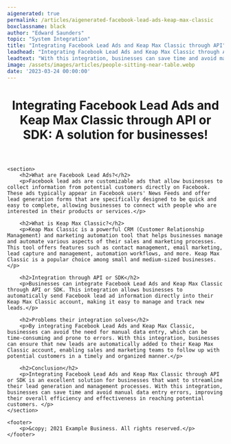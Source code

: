 ```yaml
---
aigenerated: true
permalink: /articles/aigenerated-facebook-lead-ads-keap-max-classic
boxclassname: black
author: "Edward Saunders"
topic: "System Integration"
title: "Integrating Facebook Lead Ads and Keap Max Classic through API"
leadhead: "Integrating Facebook Lead Ads and Keap Max Classic through API or SDK is an excellent solution for businesses that want to streamline their lead generation and management processes"
leadtext: "With this integration, businesses can save time and avoid manual data entry errors, improving their overall efficiency and effectiveness in reaching potential customers."
image: /assets/images/articles/people-sitting-near-table.webp
date: '2023-03-24 00:00:00'
---
```

<div class="arttext">	<header>
		<h1>Integrating Facebook Lead Ads and Keap Max Classic through API or SDK: A solution for businesses!</h1>
	</header>

	<section>
		<h2>What are Facebook Lead Ads?</h2>
		<p>Facebook lead ads are customizable ads that allow businesses to collect information from potential customers directly on Facebook. These ads typically appear in Facebook users' News Feeds and offer lead generation forms that are specifically designed to be quick and easy to complete, allowing businesses to connect with people who are interested in their products or services.</p>

		<h2>What is Keap Max Classic?</h2>
		<p>Keap Max Classic is a powerful CRM (Customer Relationship Management) and marketing automation tool that helps businesses manage and automate various aspects of their sales and marketing processes. This tool offers features such as contact management, email marketing, lead capture and management, automation workflows, and more. Keap Max Classic is a popular choice among small and medium-sized businesses.</p>

		<h2>Integration through API or SDK</h2>
		<p>Businesses can integrate Facebook Lead Ads and Keap Max Classic through API or SDK. This integration allows businesses to automatically send Facebook lead ad information directly into their Keap Max Classic account, making it easy to manage and track new leads.</p>

		<h2>Problems their integration solves</h2>
		<p>By integrating Facebook Lead Ads and Keap Max Classic, businesses can avoid the need for manual data entry, which can be time-consuming and prone to errors. With this integration, businesses can ensure that new leads are automatically added to their Keap Max Classic account, enabling sales and marketing teams to follow up with potential customers in a timely and organized manner.</p>

		<h2>Conclusion</h2>
		<p>Integrating Facebook Lead Ads and Keap Max Classic through API or SDK is an excellent solution for businesses that want to streamline their lead generation and management processes. With this integration, businesses can save time and avoid manual data entry errors, improving their overall efficiency and effectiveness in reaching potential customers. </p>
	</section>

	<footer>
		<p>&copy; 2021 Example Business. All rights reserved.</p>
	</footer>
</div>